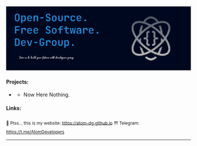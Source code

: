 ![banner](https://github.com/atom-dg/.github/blob/main/banner.png) 

#### Projects:
 * - Now Here Nothing. 
    
#### Links:
<sub>🤫 Ptss... this is my website: https://atom-dg.github.io</sub>
<sub>⛩️ Telegram: https://t.me/AtomDevelopers</sub>

---
